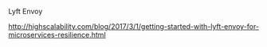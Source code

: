 Lyft Envoy

http://highscalability.com/blog/2017/3/1/getting-started-with-lyft-envoy-for-microservices-resilience.html
